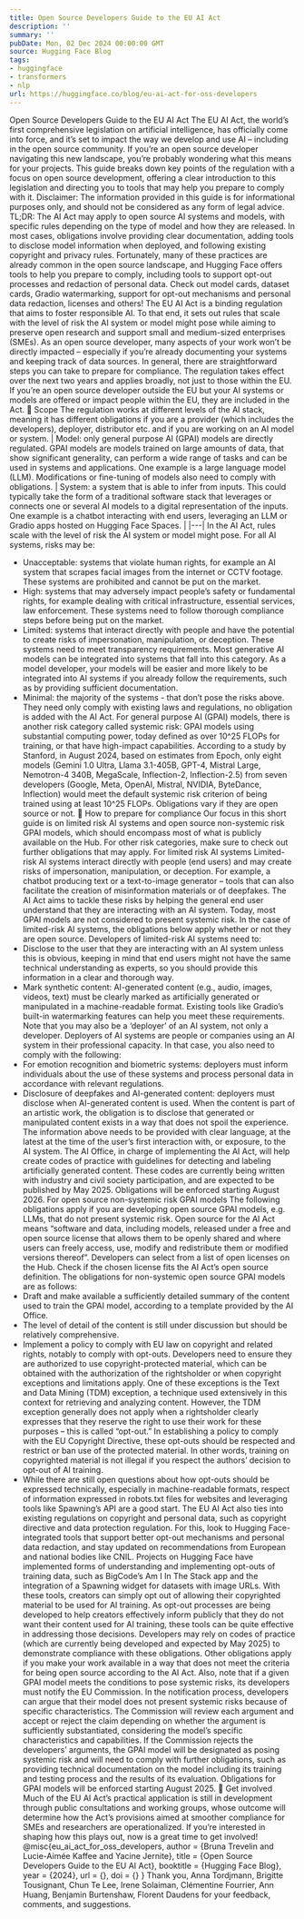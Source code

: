 ```yaml
---
title: Open Source Developers Guide to the EU AI Act
description: ''
summary: ''
pubDate: Mon, 02 Dec 2024 00:00:00 GMT
source: Hugging Face Blog
tags:
- huggingface
- transformers
- nlp
url: https://huggingface.co/blog/eu-ai-act-for-oss-developers
---
```


Open Source Developers Guide to the EU AI Act
The EU AI Act, the world’s first comprehensive legislation on artificial intelligence, has officially come into force, and it’s set to impact the way we develop and use AI – including in the open source community. If you’re an open source developer navigating this new landscape, you’re probably wondering what this means for your projects. This guide breaks down key points of the regulation with a focus on open source development, offering a clear introduction to this legislation and directing you to tools that may help you prepare to comply with it.
Disclaimer: The information provided in this guide is for informational purposes only, and should not be considered as any form of legal advice.
TL;DR: The AI Act may apply to open source AI systems and models, with specific rules depending on the type of model and how they are released. In most cases, obligations involve providing clear documentation, adding tools to disclose model information when deployed, and following existing copyright and privacy rules. Fortunately, many of these practices are already common in the open source landscape, and Hugging Face offers tools to help you prepare to comply, including tools to support opt-out processes and redaction of personal data. Check out model cards, dataset cards, Gradio watermarking, support for opt-out mechanisms and personal data redaction, licenses and others!
The EU AI Act is a binding regulation that aims to foster responsible AI. To that end, it sets out rules that scale with the level of risk the AI system or model might pose while aiming to preserve open research and support small and medium-sized enterprises (SMEs). As an open source developer, many aspects of your work won’t be directly impacted – especially if you’re already documenting your systems and keeping track of data sources. In general, there are straightforward steps you can take to prepare for compliance.
The regulation takes effect over the next two years and applies broadly, not just to those within the EU. If you’re an open source developer outside the EU but your AI systems or models are offered or impact people within the EU, they are included in the Act.
🤗 Scope
The regulation works at different levels of the AI stack, meaning it has different obligations if you are a provider (which includes the developers), deployer, distributor etc. and if you are working on an AI model or system.
| Model: only general purpose AI (GPAI) models are directly regulated. GPAI models are models trained on large amounts of data, that show significant generality, can perform a wide range of tasks and can be used in systems and applications. One example is a large language model (LLM). Modifications or fine-tuning of models also need to comply with obligations. | System: a system that is able to infer from inputs. This could typically take the form of a traditional software stack that leverages or connects one or several AI models to a digital representation of the inputs. One example is a chatbot interacting with end users, leveraging an LLM or Gradio apps hosted on Hugging Face Spaces. |
|---|
In the AI Act, rules scale with the level of risk the AI system or model might pose. For all AI systems, risks may be:
- Unacceptable: systems that violate human rights, for example an AI system that scrapes facial images from the internet or CCTV footage. These systems are prohibited and cannot be put on the market.
- High: systems that may adversely impact people’s safety or fundamental rights, for example dealing with critical infrastructure, essential services, law enforcement. These systems need to follow thorough compliance steps before being put on the market.
- Limited: systems that interact directly with people and have the potential to create risks of impersonation, manipulation, or deception. These systems need to meet transparency requirements. Most generative AI models can be integrated into systems that fall into this category. As a model developer, your models will be easier and more likely to be integrated into AI systems if you already follow the requirements, such as by providing sufficient documentation.
- Minimal: the majority of the systems - that don’t pose the risks above. They need only comply with existing laws and regulations, no obligation is added with the AI Act.
For general purpose AI (GPAI) models, there is another risk category called systemic risk: GPAI models using substantial computing power, today defined as over 10^25 FLOPs for training, or that have high-impact capabilities. According to a study by Stanford, in August 2024, based on estimates from Epoch, only eight models (Gemini 1.0 Ultra, Llama 3.1-405B, GPT-4, Mistral Large, Nemotron-4 340B, MegaScale, Inflection-2, Inflection-2.5) from seven developers (Google, Meta, OpenAI, Mistral, NVIDIA, ByteDance, Inflection) would meet the default systemic risk criterion of being trained using at least 10^25 FLOPs. Obligations vary if they are open source or not.
🤗 How to prepare for compliance
Our focus in this short guide is on limited risk AI systems and open source non-systemic risk GPAI models, which should encompass most of what is publicly available on the Hub. For other risk categories, make sure to check out further obligations that may apply.
For limited risk AI systems
Limited-risk AI systems interact directly with people (end users) and may create risks of impersonation, manipulation, or deception. For example, a chatbot producing text or a text-to-image generator – tools that can also facilitate the creation of misinformation materials or of deepfakes. The AI Act aims to tackle these risks by helping the general end user understand that they are interacting with an AI system. Today, most GPAI models are not considered to present systemic risk. In the case of limited-risk AI systems, the obligations below apply whether or not they are open source.
Developers of limited-risk AI systems need to:
- Disclose to the user that they are interacting with an AI system unless this is obvious, keeping in mind that end users might not have the same technical understanding as experts, so you should provide this information in a clear and thorough way.
- Mark synthetic content: AI-generated content (e.g., audio, images, videos, text) must be clearly marked as artificially generated or manipulated in a machine-readable format. Existing tools like Gradio’s built-in watermarking features can help you meet these requirements.
Note that you may also be a ‘deployer’ of an AI system, not only a developer. Deployers of AI systems are people or companies using an AI system in their professional capacity. In that case, you also need to comply with the following:
- For emotion recognition and biometric systems: deployers must inform individuals about the use of these systems and process personal data in accordance with relevant regulations.
- Disclosure of deepfakes and AI-generated content: deployers must disclose when AI-generated content is used. When the content is part of an artistic work, the obligation is to disclose that generated or manipulated content exists in a way that does not spoil the experience.
The information above needs to be provided with clear language, at the latest at the time of the user’s first interaction with, or exposure, to the AI system.
The AI Office, in charge of implementing the AI Act, will help create codes of practice with guidelines for detecting and labeling artificially generated content. These codes are currently being written with industry and civil society participation, and are expected to be published by May 2025. Obligations will be enforced starting August 2026.
For open source non-systemic risk GPAI models
The following obligations apply if you are developing open source GPAI models, e.g. LLMs, that do not present systemic risk. Open source for the AI Act means “software and data, including models, released under a free and open source license that allows them to be openly shared and where users can freely access, use, modify and redistribute them or modified versions thereof”. Developers can select from a list of open licenses on the Hub. Check if the chosen license fits the AI Act’s open source definition.
The obligations for non-systemic open source GPAI models are as follows:
- Draft and make available a sufficiently detailed summary of the content used to train the GPAI model, according to a template provided by the AI Office.
- The level of detail of the content is still under discussion but should be relatively comprehensive.
- Implement a policy to comply with EU law on copyright and related rights, notably to comply with opt-outs. Developers need to ensure they are authorized to use copyright-protected material, which can be obtained with the authorization of the rightsholder or when copyright exceptions and limitations apply. One of these exceptions is the Text and Data Mining (TDM) exception, a technique used extensively in this context for retrieving and analyzing content. However, the TDM exception generally does not apply when a rightsholder clearly expresses that they reserve the right to use their work for these purposes – this is called “opt-out.” In establishing a policy to comply with the EU Copyright Directive, these opt-outs should be respected and restrict or ban use of the protected material. In other words, training on copyrighted material is not illegal if you respect the authors’ decision to opt-out of AI training.
- While there are still open questions about how opt-outs should be expressed technically, especially in machine-readable formats, respect of information expressed in robots.txt files for websites and leveraging tools like Spawning’s API are a good start.
The EU AI Act also ties into existing regulations on copyright and personal data, such as copyright directive and data protection regulation. For this, look to Hugging Face-integrated tools that support better opt-out mechanisms and personal data redaction, and stay updated on recommendations from European and national bodies like CNIL.
Projects on Hugging Face have implemented forms of understanding and implementing opt-outs of training data, such as BigCode’s Am I In The Stack app and the integration of a Spawning widget for datasets with image URLs. With these tools, creators can simply opt out of allowing their copyrighted material to be used for AI training. As opt-out processes are being developed to help creators effectively inform publicly that they do not want their content used for AI training, these tools can be quite effective in addressing those decisions.
Developers may rely on codes of practice (which are currently being developed and expected by May 2025) to demonstrate compliance with these obligations.
Other obligations apply if you make your work available in a way that does not meet the criteria for being open source according to the AI Act.
Also, note that if a given GPAI model meets the conditions to pose systemic risks, its developers must notify the EU Commission. In the notification process, developers can argue that their model does not present systemic risks because of specific characteristics. The Commission will review each argument and accept or reject the claim depending on whether the argument is sufficiently substantiated, considering the model’s specific characteristics and capabilities. If the Commission rejects the developers’ arguments, the GPAI model will be designated as posing systemic risk and will need to comply with further obligations, such as providing technical documentation on the model including its training and testing process and the results of its evaluation.
Obligations for GPAI models will be enforced starting August 2025.
🤗 Get involved
Much of the EU AI Act’s practical application is still in development through public consultations and working groups, whose outcome will determine how the Act’s provisions aimed at smoother compliance for SMEs and researchers are operationalized. If you’re interested in shaping how this plays out, now is a great time to get involved!
@misc{eu_ai_act_for_oss_developers,
author = {Bruna Trevelin and Lucie-Aimée Kaffee and Yacine Jernite},
title = {Open Source Developers Guide to the EU AI Act},
booktitle = {Hugging Face Blog},
year = {2024},
url = {},
doi = {}
}
Thank you, Anna Tordjmann, Brigitte Tousignant, Chun Te Lee, Irene Solaiman, Clémentine Fourrier, Ann Huang, Benjamin Burtenshaw, Florent Daudens for your feedback, comments, and suggestions.